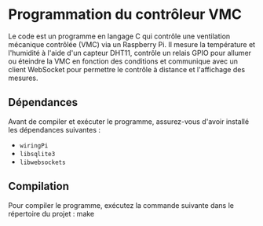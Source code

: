# Programmation du contrôleur VMC

Le code est un programme en langage C qui contrôle une ventilation mécanique contrôlée (VMC) via un Raspberry Pi. Il mesure la température et l'humidité à l'aide d'un capteur DHT11, contrôle un relais GPIO pour allumer ou éteindre la VMC en fonction des conditions et communique avec un client WebSocket pour permettre le contrôle à distance et l'affichage des mesures.

## Dépendances

Avant de compiler et exécuter le programme, assurez-vous d'avoir installé les dépendances suivantes :

- `wiringPi`
- `libsqlite3`
- `libwebsockets`

## Compilation

Pour compiler le programme, exécutez la commande suivante dans le répertoire du projet : make

